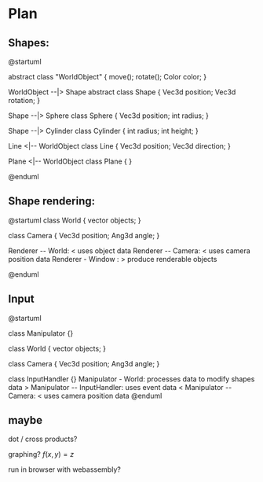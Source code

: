 # Plan

## Shapes:
@startuml

abstract class "WorldObject" {
  move();
  rotate();
  Color color;
}

WorldObject --|> Shape
abstract class Shape {
  Vec3d position;
  Vec3d rotation;
}

Shape --|> Sphere
class Sphere {
  Vec3d position;
  int radius;
}

Shape --|> Cylinder
class Cylinder {
  int radius;
  int height;
}

Line <|-- WorldObject
class Line {
  Vec3d position;
  Vec3d direction;
}


Plane <|-- WorldObject
class Plane {
}

@enduml

## Shape rendering:

@startuml
class World {
  vector<WorldObject> objects;
}

class Camera {
  Vec3d position;
  Ang3d angle;
}

Renderer -- World: < uses object data 
Renderer -- Camera: < uses camera position data
Renderer - Window : > produce renderable objects

@enduml

## Input

@startuml

class Manipulator {}

class World {
  vector<WorldObject> objects;
}

class Camera {
  Vec3d position;
  Ang3d angle;
}

class InputHandler {}
Manipulator - World: processes data to modify shapes data >
Manipulator -- InputHandler: uses event data <
Manipulator -- Camera: < uses camera position data
@enduml

## maybe
dot / cross products?

graphing? $f(x, y) = z$

run in browser with webassembly?